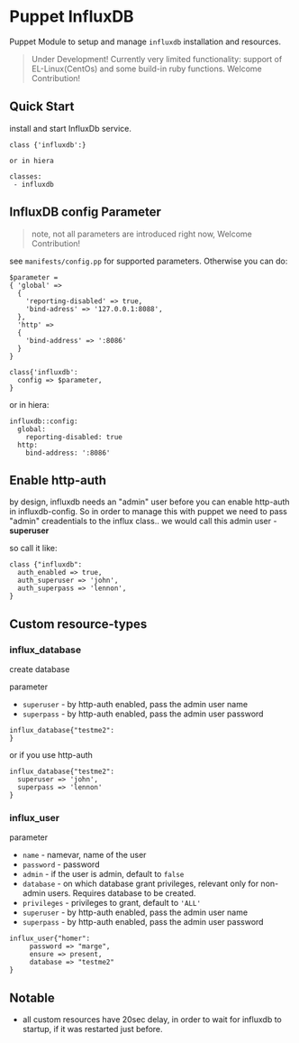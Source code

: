 # Puppet InfluxDB

Puppet Module to setup and manage `influxdb` installation and resources.

> Under Development! Currently very limited functionality: support of EL-Linux(CentOs) and some build-in ruby functions. Welcome Contribution!

## Quick Start

install and start InfluxDb service.

```
class {'influxdb':}

or in hiera

classes:
 - influxdb
```

## InfluxDB config Parameter

> note, not all parameters are introduced right now,  Welcome Contribution!

see `manifests/config.pp` for supported parameters. Otherwise you can do:

```puppet
$parameter =
{ 'global' =>
  {
    'reporting-disabled' => true,
    'bind-adress' => '127.0.0.1:8088',
  },
  'http' =>
  {
    'bind-address' => ':8086'
  }
}

class{'influxdb':
  config => $parameter,
}
```

or in hiera:

```
influxdb::config:
  global:
    reporting-disabled: true
  http:
    bind-address: ':8086'
```

## Enable http-auth

by design, influxdb needs an "admin" user before you can enable http-auth in influxdb-config. So in order to manage this with puppet we need to pass "admin" creadentials to the influx class.. we would call this admin user - __superuser__

so call it like:

```
class {"influxdb":
  auth_enabled => true,
  auth_superuser => 'john',
  auth_superpass => 'lennon',
}
```

## Custom resource-types

### influx_database

create database

parameter

* `superuser` - by http-auth enabled, pass the admin user name
* `superpass` - by http-auth enabled, pass the admin user password

```puppet
influx_database{"testme2":
}
```

or if you use http-auth

```puppet
influx_database{"testme2":
  superuser => 'john',
  superpass => 'lennon'
}
```

### influx_user

parameter

* `name` - namevar, name of the user
* `password` - password
* `admin` - if the user is admin, default to `false`
* `database` - on which database grant privileges, relevant only for non-admin users. Requires database to be created.
* `privileges` - privileges to grant, default to `'ALL'`
* `superuser` - by http-auth enabled, pass the admin user name
* `superpass` - by http-auth enabled, pass the admin user password

```puppet
influx_user{"homer":
     password => "marge",
     ensure => present,
     database => "testme2"
}
```

## Notable

* all custom resources have 20sec delay, in order to wait for influxdb to startup, if it was restarted just before.
